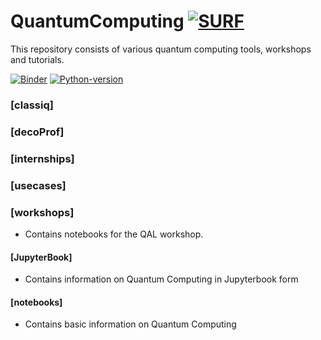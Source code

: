 # QuantumComputing [![SURF](https://img.shields.io/badge/Company-SURF-orange)](https://www.surf.nl/experimenteer-met-quantum-computing)

This repository consists of various quantum computing tools, workshops and tutorials. 

[![Binder](https://mybinder.org/badge_logo.svg)](https://mybinder.org/v2/gh/sara-nl/QuantumComputing/notebooks?labpath=notebooks%2FIndex.ipynb)
[![Python-version](https://img.shields.io/badge/python-3.9-yellow)](https://www.python.org/)


### [classiq]

### [decoProf]

### [internships]

### [usecases]

### [workshops]
- Contains notebooks for the QAL workshop. 
#### [JupyterBook]
- Contains information on Quantum Computing in Jupyterbook form
#### [notebooks]
- Contains basic information on Quantum Computing 
